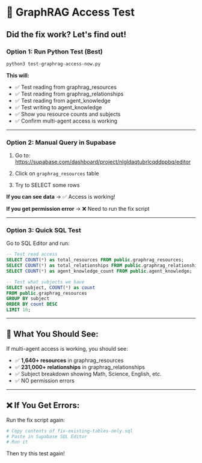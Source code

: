 # 🧪 GraphRAG Access Test

## Did the fix work? Let's find out!

### Option 1: Run Python Test (Best)

```bash
python3 test-graphrag-access-now.py
```

**This will:**
- ✅ Test reading from graphrag_resources
- ✅ Test reading from graphrag_relationships
- ✅ Test reading from agent_knowledge
- ✅ Test writing to agent_knowledge
- ✅ Show you resource counts and subjects
- ✅ Confirm multi-agent access is working

---

### Option 2: Manual Query in Supabase

1. Go to: https://supabase.com/dashboard/project/nlgldaqtubrlcqddppbq/editor

2. Click on `graphrag_resources` table

3. Try to SELECT some rows

**If you can see data** → ✅ Access is working!

**If you get permission error** → ❌ Need to run the fix script

---

### Option 3: Quick SQL Test

Go to SQL Editor and run:

```sql
-- Test read access
SELECT COUNT(*) as total_resources FROM public.graphrag_resources;
SELECT COUNT(*) as total_relationships FROM public.graphrag_relationships;
SELECT COUNT(*) as agent_knowledge_count FROM public.agent_knowledge;

-- Test what subjects we have
SELECT subject, COUNT(*) as count 
FROM public.graphrag_resources 
GROUP BY subject 
ORDER BY count DESC 
LIMIT 10;
```

---

## 🎯 What You Should See:

If multi-agent access is working, you should see:
- ✅ **1,640+ resources** in graphrag_resources
- ✅ **231,000+ relationships** in graphrag_relationships
- ✅ Subject breakdown showing Math, Science, English, etc.
- ✅ NO permission errors

---

## ❌ If You Get Errors:

Run the fix script again:
```bash
# Copy contents of fix-existing-tables-only.sql
# Paste in Supabase SQL Editor
# Run it
```

Then try this test again!

